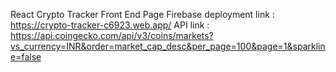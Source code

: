React Crypto Tracker Front End Page 
Firebase deployment link : https://crypto-tracker-c6923.web.app/ 
API link : https://api.coingecko.com/api/v3/coins/markets?vs_currency=INR&order=market_cap_desc&per_page=100&page=1&sparkline=false 
